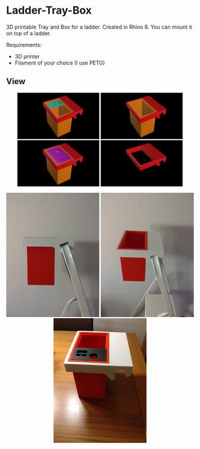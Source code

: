 # Ladder-Tray-Box
3D printable Tray and Box for a ladder. Created in Rhino 8.
You can mount it on top of a ladder.

Requirements:
* 3D printer 
* Filament of your choice (I use PETG)

## View
<p align="center">
<img src="ViewCapture20241220_075359.png" width="220"> 
<img src="ViewCapture20241220_075438.png" width="220">
<img src="ViewCapture20241220_075422.png" width="220">
<img src="ViewCapture20241220_075456.png" width="220">
</p>  
<p align="center">
<img src="IMG_20241219_135306.jpg" width="250"> 
<img src="IMG_20241219_135321.jpg" width="250"> 
<img src="IMG_20241219_171345.jpg" width="250"> 
</p>

